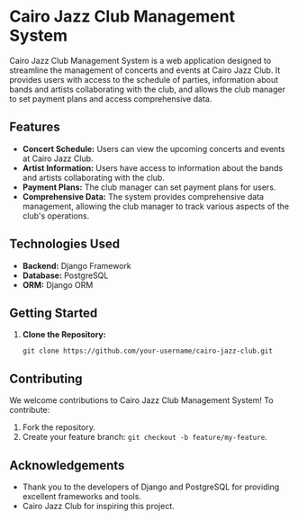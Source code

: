 <!DOCTYPE html>
<html lang="en">
<head>
    <meta charset="UTF-8">
    <meta name="viewport" content="width=device-width, initial-scale=1.0">
</head>
<body>

<h1>Cairo Jazz Club Management System</h1>

<p>Cairo Jazz Club Management System is a web application designed to streamline the management of concerts and events at Cairo Jazz Club. It provides users with access to the schedule of parties, information about bands and artists collaborating with the club, and allows the club manager to set payment plans and access comprehensive data.</p>

<h2>Features</h2>

<ul>
    <li><strong>Concert Schedule:</strong> Users can view the upcoming concerts and events at Cairo Jazz Club.</li>
    <li><strong>Artist Information:</strong> Users have access to information about the bands and artists collaborating with the club.</li>
    <li><strong>Payment Plans:</strong> The club manager can set payment plans for users.</li>
    <li><strong>Comprehensive Data:</strong> The system provides comprehensive data management, allowing the club manager to track various aspects of the club's operations.</li>
</ul>

<h2>Technologies Used</h2>

<ul>
    <li><strong>Backend:</strong> Django Framework</li>
    <li><strong>Database:</strong> PostgreSQL</li>
    <li><strong>ORM:</strong> Django ORM</li>
</ul>

<h2>Getting Started</h2>

<ol>
    <li><strong>Clone the Repository:</strong>
        <pre><code>git clone https://github.com/your-username/cairo-jazz-club.git</code></pre>
    </li>
    <!-- Add other steps as in the Markdown version -->
</ol>

<h2>Contributing</h2>

<p>We welcome contributions to Cairo Jazz Club Management System! To contribute:</p>

<ol>
    <li>Fork the repository.</li>
    <li>Create your feature branch: <code>git checkout -b feature/my-feature</code>.</li>
    <!-- Add other steps as in the Markdown version -->
</ol>

<h2>Acknowledgements</h2>

<ul>
    <li>Thank you to the developers of Django and PostgreSQL for providing excellent frameworks and tools.</li>
    <li>Cairo Jazz Club for inspiring this project.</li>
</ul>

</body>
</html>
